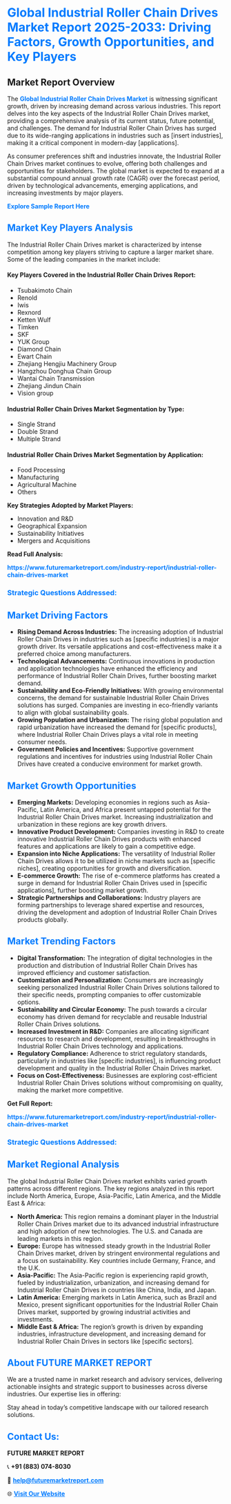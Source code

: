 <h1 style="color: #007BFF;">Global Industrial Roller Chain Drives Market Report 2025-2033: Driving Factors, Growth Opportunities, and Key Players</h1>

<section id="overview">
<h2>Market Report Overview</h2>
<p>The <a href="https://www.futuremarketreport.com/industry-report/industrial-roller-chain-drives-market" style="color: #007BFF; text-decoration: none;"><strong>Global Industrial Roller Chain Drives Market</strong></a> is witnessing significant growth, driven by increasing demand across various industries. This report delves into the key aspects of the Industrial Roller Chain Drives market, providing a comprehensive analysis of its current status, future potential, and challenges. The demand for Industrial Roller Chain Drives has surged due to its wide-ranging applications in industries such as [insert industries], making it a critical component in modern-day [applications].</p>
<p>As consumer preferences shift and industries innovate, the Industrial Roller Chain Drives market continues to evolve, offering both challenges and opportunities for stakeholders. The global market is expected to expand at a substantial compound annual growth rate (CAGR) over the forecast period, driven by technological advancements, emerging applications, and increasing investments by major players.</p>
</section>

<section id="overview">
<p><a href="https://www.futuremarketreport.com/request-sample/reportId=60743" style="color: #007BFF; text-decoration: none;"><strong>Explore Sample Report Here</strong></a></p>
</section>

<section id="key-players">
<h2 style="color: #007BFF;">Market Key Players Analysis</h2>
<p>The Industrial Roller Chain Drives market is characterized by intense competition among key players striving to capture a larger market share. Some of the leading companies in the market include:</p>
<h4>Key Players Covered in the Industrial Roller Chain Drives Report:</h4>
<ul><li>Tsubakimoto Chain</li><li>Renold</li><li>Iwis</li><li>Rexnord</li><li>Ketten Wulf</li><li>Timken</li><li>SKF</li><li>YUK Group</li><li>Diamond Chain</li><li>Ewart Chain</li><li>Zhejiang Hengjiu Machinery Group</li><li>Hangzhou Donghua Chain Group</li><li>Wantai Chain Transmission</li><li>Zhejiang Jindun Chain</li><li>Vision group</li></ul>
<h4>Industrial Roller Chain Drives Market Segmentation by Type:</h4>
<ul><li>Single Strand</li><li>Double Strand</li><li>Multiple Strand</li></ul>

<h4>Industrial Roller Chain Drives Market Segmentation by Application:</h4>
<ul><li>Food Processing</li><li>Manufacturing</li><li>Agricultural Machine</li><li>Others</li></ul>
<p><strong>Key Strategies Adopted by Market Players:</strong></p>
<ul>
<li>Innovation and R&D</li>
<li>Geographical Expansion</li>
<li>Sustainability Initiatives</li>
<li>Mergers and Acquisitions</li>
</ul>
</section>

<section>
<p><strong>Read Full Analysis: </strong></p><a href="https://www.futuremarketreport.com/industry-report/industrial-roller-chain-drives-market" style="color: #007BFF; text-decoration: none;"><strong>https://www.futuremarketreport.com/industry-report/industrial-roller-chain-drives-market</strong></a>
<h3 style="color: #007BFF;">Strategic Questions Addressed:</h3>
</section>

<section id="driving-factors">
<h2 style="color: #007BFF;">Market Driving Factors</h2>
<ul>
<li><strong>Rising Demand Across Industries:</strong> The increasing adoption of Industrial Roller Chain Drives in industries such as [specific industries] is a major growth driver. Its versatile applications and cost-effectiveness make it a preferred choice among manufacturers.</li>
<li><strong>Technological Advancements:</strong> Continuous innovations in production and application technologies have enhanced the efficiency and performance of Industrial Roller Chain Drives, further boosting market demand.</li>
<li><strong>Sustainability and Eco-Friendly Initiatives:</strong> With growing environmental concerns, the demand for sustainable Industrial Roller Chain Drives solutions has surged. Companies are investing in eco-friendly variants to align with global sustainability goals.</li>
<li><strong>Growing Population and Urbanization:</strong> The rising global population and rapid urbanization have increased the demand for [specific products], where Industrial Roller Chain Drives plays a vital role in meeting consumer needs.</li>
<li><strong>Government Policies and Incentives:</strong> Supportive government regulations and incentives for industries using Industrial Roller Chain Drives have created a conducive environment for market growth.</li>
</ul>
</section>

<section id="growth-opportunities">
<h2 style="color: #007BFF;">Market Growth Opportunities</h2>
<ul>
<li><strong>Emerging Markets:</strong> Developing economies in regions such as Asia-Pacific, Latin America, and Africa present untapped potential for the Industrial Roller Chain Drives market. Increasing industrialization and urbanization in these regions are key growth drivers.</li>
<li><strong>Innovative Product Development:</strong> Companies investing in R&D to create innovative Industrial Roller Chain Drives products with enhanced features and applications are likely to gain a competitive edge.</li>
<li><strong>Expansion into Niche Applications:</strong> The versatility of Industrial Roller Chain Drives allows it to be utilized in niche markets such as [specific niches], creating opportunities for growth and diversification.</li>
<li><strong>E-commerce Growth:</strong> The rise of e-commerce platforms has created a surge in demand for Industrial Roller Chain Drives used in [specific applications], further boosting market growth.</li>
<li><strong>Strategic Partnerships and Collaborations:</strong> Industry players are forming partnerships to leverage shared expertise and resources, driving the development and adoption of Industrial Roller Chain Drives products globally.</li>
</ul>
</section>

<section id="trending-factors">
<h2 style="color: #007BFF;">Market Trending Factors</h2>
<ul>
<li><strong>Digital Transformation:</strong> The integration of digital technologies in the production and distribution of Industrial Roller Chain Drives has improved efficiency and customer satisfaction.</li>
<li><strong>Customization and Personalization:</strong> Consumers are increasingly seeking personalized Industrial Roller Chain Drives solutions tailored to their specific needs, prompting companies to offer customizable options.</li>
<li><strong>Sustainability and Circular Economy:</strong> The push towards a circular economy has driven demand for recyclable and reusable Industrial Roller Chain Drives solutions.</li>
<li><strong>Increased Investment in R&D:</strong> Companies are allocating significant resources to research and development, resulting in breakthroughs in Industrial Roller Chain Drives technology and applications.</li>
<li><strong>Regulatory Compliance:</strong> Adherence to strict regulatory standards, particularly in industries like [specific industries], is influencing product development and quality in the Industrial Roller Chain Drives market.</li>
<li><strong>Focus on Cost-Effectiveness:</strong> Businesses are exploring cost-efficient Industrial Roller Chain Drives solutions without compromising on quality, making the market more competitive.</li>
</ul>
</section>

<section>
<p><strong>Get Full Report: </strong></p><a href="https://www.futuremarketreport.com/industry-report/industrial-roller-chain-drives-market" style="color: #007BFF; text-decoration: none;"><strong>https://www.futuremarketreport.com/industry-report/industrial-roller-chain-drives-market</strong></a>
<h3 style="color: #007BFF;">Strategic Questions Addressed:</h3>
</section>


<section id="regional-analysis">
<h2 style="color: #007BFF;">Market Regional Analysis</h2>
<p>The global Industrial Roller Chain Drives market exhibits varied growth patterns across different regions. The key regions analyzed in this report include North America, Europe, Asia-Pacific, Latin America, and the Middle East & Africa:</p>
<ul>
<li><strong>North America:</strong> This region remains a dominant player in the Industrial Roller Chain Drives market due to its advanced industrial infrastructure and high adoption of new technologies. The U.S. and Canada are leading markets in this region.</li>
<li><strong>Europe:</strong> Europe has witnessed steady growth in the Industrial Roller Chain Drives market, driven by stringent environmental regulations and a focus on sustainability. Key countries include Germany, France, and the U.K.</li>
<li><strong>Asia-Pacific:</strong> The Asia-Pacific region is experiencing rapid growth, fueled by industrialization, urbanization, and increasing demand for Industrial Roller Chain Drives in countries like China, India, and Japan.</li>
<li><strong>Latin America:</strong> Emerging markets in Latin America, such as Brazil and Mexico, present significant opportunities for the Industrial Roller Chain Drives market, supported by growing industrial activities and investments.</li>
<li><strong>Middle East & Africa:</strong> The region’s growth is driven by expanding industries, infrastructure development, and increasing demand for Industrial Roller Chain Drives in sectors like [specific sectors].</li>
</ul>
</section>

<footer>
<h2 style="color: #007BFF;">About FUTURE MARKET REPORT</h2>
<p>We are a trusted name in market research and advisory services, delivering actionable insights and strategic support to businesses across diverse industries. Our expertise lies in offering:</p>

<p>Stay ahead in today’s competitive landscape with our tailored research solutions.</p>

<h2 style="color: #007BFF;">Contact Us:</h2>
<p><strong>FUTURE MARKET REPORT</strong></p>
<p>📞 <strong>+91 (883) 074-8030</strong></p>
<p>📧 <strong><a href="mailto:help@futuremarketreport.com" style="color: #007BFF;">help@futuremarketreport.com</a></strong></p>
<p>🌐 <strong><a href="https://www.futuremarketreport.com/" style="color: #007BFF;">Visit Our Website</a></strong></p>
</footer>